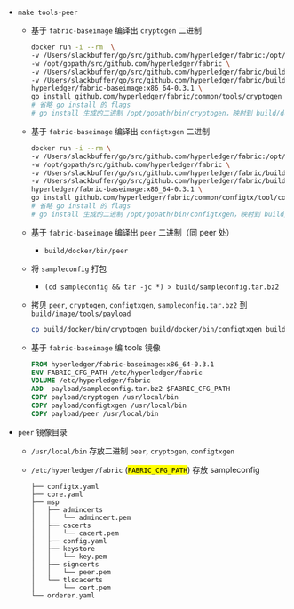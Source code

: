 - `make tools-peer`
    - 基于 `fabric-baseimage` 编译出 `cryptogen` 二进制
    	
        ```bash
        docker run -i --rm  \
        -v /Users/slackbuffer/go/src/github.com/hyperledger/fabric:/opt/gopath/src/github.com/hyperledger/fabric \
        -w /opt/gopath/src/github.com/hyperledger/fabric \
		-v /Users/slackbuffer/go/src/github.com/hyperledger/fabric/build/docker/bin:/opt/gopath/bin \
		-v /Users/slackbuffer/go/src/github.com/hyperledger/fabric/build/docker/cryptogen/pkg:/opt/gopath/pkg \
		hyperledger/fabric-baseimage:x86_64-0.3.1 \
		go install github.com/hyperledger/fabric/common/tools/cryptogen
        # 省略 go install 的 flags
        # go install 生成的二进制 /opt/gopath/bin/cryptogen，映射到 build/docker/bin/cryptogen
        ```
    
    - 基于 `fabric-baseimage` 编译出 `configtxgen` 二进制
    	
        ```bash
        docker run -i --rm \
        -v /Users/slackbuffer/go/src/github.com/hyperledger/fabric:/opt/gopath/src/github.com/hyperledger/fabric \
        -w /opt/gopath/src/github.com/hyperledger/fabric \
		-v /Users/slackbuffer/go/src/github.com/hyperledger/fabric/build/docker/bin:/opt/gopath/bin \
		-v /Users/slackbuffer/go/src/github.com/hyperledger/fabric/build/docker/configtxgen/pkg:/opt/gopath/pkg \
		hyperledger/fabric-baseimage:x86_64-0.3.1 \
		go install github.com/hyperledger/fabric/common/configtx/tool/configtxgen
        # 省略 go install 的 flags
        # go install 生成的二进制 /opt/gopath/bin/configtxgen，映射到 build/docker/bin/configtxgen
        ```
    
    - 基于 `fabric-baseimage` 编译出 `peer` 二进制（同 peer 处）
        - `build/docker/bin/peer`
    - 将 `sampleconfig` 打包
        - `(cd sampleconfig && tar -jc *) > build/sampleconfig.tar.bz2`
    - 拷贝 `peer`, `cryptogen`, `configtxgen`, `sampleconfig.tar.bz2` 到 `build/image/tools/payload`
    	
        ```bash
        cp build/docker/bin/cryptogen build/docker/bin/configtxgen build/docker/bin/peer build/sampleconfig.tar.bz2 build/image/tools/payload
        ```

    - 基于 `fabric-baseimage` 编 tools 镜像
    	
        ```dockerfile
        FROM hyperledger/fabric-baseimage:x86_64-0.3.1
        ENV FABRIC_CFG_PATH /etc/hyperledger/fabric
        VOLUME /etc/hyperledger/fabric
        ADD  payload/sampleconfig.tar.bz2 $FABRIC_CFG_PATH
        COPY payload/cryptogen /usr/local/bin
        COPY payload/configtxgen /usr/local/bin
        COPY payload/peer /usr/local/bin
        ```
    
- `peer` 镜像目录
    - `/usr/local/bin` 存放二进制 `peer`, `cryptogen`, `configtxgen`
    - `/etc/hyperledger/fabric` (<mark>`FABRIC_CFG_PATH`</mark>) 存放 sampleconfig
    	
        ```
        ├── configtx.yaml
        ├── core.yaml
        ├── msp
        │   ├── admincerts
        │   │   └── admincert.pem
        │   ├── cacerts
        │   │   └── cacert.pem
        │   ├── config.yaml
        │   ├── keystore
        │   │   └── key.pem
        │   ├── signcerts
        │   │   └── peer.pem
        │   └── tlscacerts
        │       └── cert.pem
        └── orderer.yaml
        ```